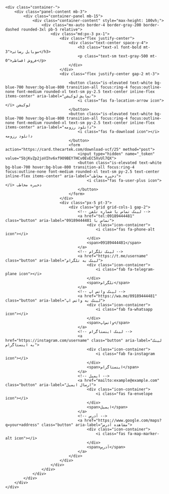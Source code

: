 <html lang="fa">
<head>
    <meta charset="UTF-8">
    <link rel="icon" href="https://card.thecartek.com/images/ct.png">
    <link rel="stylesheet" href="https://card.thecartek.com/css/app.css">
    <link rel="stylesheet" href="https://card.thecartek.com/css/override.css">
    <!-- لینک به FontAwesome برای استفاده از آیکون‌ها -->
    <link rel="stylesheet" href="https://cdnjs.cloudflare.com/ajax/libs/font-awesome/6.0.0-beta3/css/all.min.css">
    
</head>
<body x-data="{ openSidebar: false, clipboardCopy: false, modalQrCode: false, clipboard(val) { navigator.clipboard.writeText(val); this.clipboardCopy = true; setTimeout(() => this.clipboardCopy = false, 2000) }}">

    <div class="container-">
        <div class="panel-content mb-3">
            <div class="container-panel mb-15">
                <div class="container-content" style="max-height: 100vh;">
                    <div class="mx-auto border-4 border-gray-200 border-dashed rounded-3xl pb-5 relative">
                        <div class="md:px-3 px-1">
                            <div class="flex justify-center">
                                <div class="text-center space-y-4">
                                    <h3 class="text-xl font-bold mt-3">موبایل رضائی</h3>
                                    <p class="text-sm text-gray-500 mt-0">فروش اقساطی</p>
                                </div>
                            </div>
                            <div class="flex justify-center gap-2 mt-3">
                               
                                <button class="is-elevated text-white bg-blue-700 hover:bg-blue-800 transition-all focus:ring-4 focus:outline-none font-medium rounded-xl text-sm py-2.5 text-center inline-flex items-center" aria-label="نمایش لوکیشن">
                                    <i class="fas fa-location-arrow icon"></i> لوکیشن
                                </button>
                                <button class="is-elevated text-white bg-blue-700 hover:bg-blue-800 transition-all focus:ring-4 focus:outline-none font-medium rounded-xl text-sm py-2.5 text-center inline-flex items-center" aria-label="دانلود رزومه">
                                    <i class="fas fa-download icon"></i> دانلود رزومه
                                </button>
                                <form action="https://card.thecartek.com/download-vcf/25" method="post">
                                    <input type="hidden" name="_token" value="5bjKvZp2jaVIhv6xf9O9BEY7HCv0EvEC5XvUl7QX">
                                    <button class="is-elevated text-white bg-blue-700 hover:bg-blue-800 transition-all focus:ring-4 focus:outline-none font-medium rounded-xl text-sm py-2.5 text-center inline-flex items-center" aria-label="ذخیره مخاطب">
                                        <i class="fas fa-user-plus icon"></i> ذخیره مخاطب
                                    </button>
                                </form>
                            </div>
                            <div class="px-5 pt-3">
                                <div class="grid grid-cols-1 gap-2">
                                    <!-- لینک تماس با شماره تلفن -->
                                    <a href="tel:09189444481" class="button" aria-label="تماس با 09189444481">
                                        <div class="icon-container">
                                            <i class="fas fa-phone-alt icon"></i>
                                        </div>
                                        <span>09189444481</span>
                                    </a>
                                    <!-- لینک تلگرام -->
                                    <a href="https://t.me/username" class="button" aria-label="لینک به تلگرام">
                                        <div class="icon-container">
                                            <i class="fab fa-telegram-plane icon"></i>
                                        </div>
                                        <span>تلگرام</span>
                                    </a>
                                    <!-- لینک واتس اپ -->
                                    <a href="https://wa.me/09189444481" class="button" aria-label="لینک به واتس اپ">
                                        <div class="icon-container">
                                            <i class="fab fa-whatsapp icon"></i>
                                        </div>
                                        <span>واتس‌اپ</span>
                                    </a>
                                    <!-- لینک اینستاگرام -->
                                    <a href="https://instagram.com/username" class="button" aria-label="لینک به اینستاگرام">
                                        <div class="icon-container">
                                            <i class="fab fa-instagram icon"></i>
                                        </div>
                                        <span>اینستاگرام</span>
                                    </a>
                                    <!-- ایمیل -->
                                    <a href="mailto:example@example.com" class="button" aria-label="ارسال ایمیل">
                                        <div class="icon-container">
                                            <i class="fas fa-envelope icon"></i>
                                        </div>
                                        <span>ایمیل</span>
                                    </a>
                                    <!-- آدرس -->
                                    <a href="https://www.google.com/maps?q=your+address" class="button" aria-label="مشاهده آدرس">
                                        <div class="icon-container">
                                            <i class="fas fa-map-marker-alt icon"></i>
                                        </div>
                                        <span>آدرس</span>
                                    </a>
                                </div>
                            </div>
                        </div>
                    </div>
                </div>
            </div>
        </div>
    </div>
</body>
</html>
